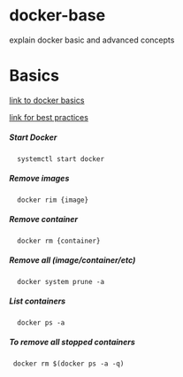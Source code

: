 # docker-base
explain docker basic and advanced concepts 

# Basics 
   [link to docker basics](https://docs.docker.com/engine/reference/builder/)
   
   [link for best practices](https://docs.docker.com/develop/develop-images/dockerfile_best-practices/)
   
##### Start Docker 
      systemctl start docker 
##### Remove images 
      docker rim {image}
##### Remove container 
      docker rm {container}
##### Remove all (image/container/etc)
      docker system prune -a
##### List containers 
      docker ps -a
##### To remove all stopped containers 
     docker rm $(docker ps -a -q)
      
